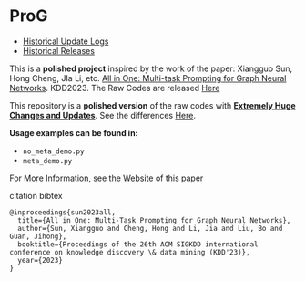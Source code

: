 # ProG


- [Historical Update Logs](https://github.com/sheldonresearch/ProG/blob/main/History.md)
- [Historical Releases](https://github.com/sheldonresearch/ProG/releases)

This is a **polished project** inspired by the work of the paper: Xiangguo Sun, Hong Cheng, JIa Li,
etc. [All in One: Multi-task Prompting for Graph Neural Networks](https://arxiv.org/abs/2307.01504). KDD2023. The Raw Codes are released [Here](https://anonymous.4open.science/r/mpg/README.md)


This repository is a **polished version** of the raw codes with **[Extremely Huge Changes and Updates](https://github.com/sheldonresearch/ProG/blob/main/History.md#13-jul-2023)**. See the differences [Here](https://github.com/sheldonresearch/ProG/blob/main/History.md#13-jul-2023).

**Usage examples can be found in:**

- ``no_meta_demo.py``
- ``meta_demo.py``


For More Information, see the [Website](https://graphprompt.github.io/) of this paper

citation bibtex

```
@inproceedings{sun2023all,
  title={All in One: Multi-Task Prompting for Graph Neural Networks},
  author={Sun, Xiangguo and Cheng, Hong and Li, Jia and Liu, Bo and Guan, Jihong},
  booktitle={Proceedings of the 26th ACM SIGKDD international conference on knowledge discovery \& data mining (KDD'23)},
  year={2023}
}

```